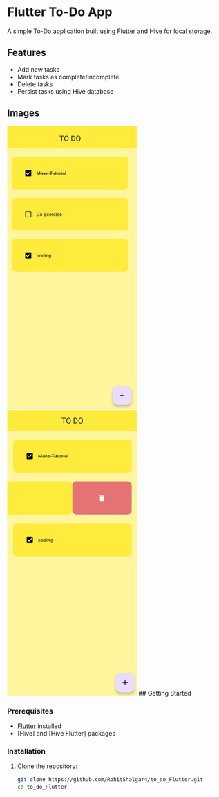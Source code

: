# Flutter To-Do App

A simple To-Do application built using Flutter and Hive for local storage.

## Features

- Add new tasks
- Mark tasks as complete/incomplete
- Delete tasks
- Persist tasks using Hive database

## Images
<img src="images/ss1.jpg" alt="Screenshot 1" width="300"/>
<img src="images/ss2.jpg" alt="Screenshot 2" width="300"/>
## Getting Started

### Prerequisites

- [Flutter](https://flutter.dev/docs/get-started/install) installed
- [Hive] and [Hive Flutter] packages

### Installation

1. Clone the repository:

   ```sh
   git clone https://github.com/RohitShalgar4/to_do_Flutter.git
   cd to_do_Flutter
